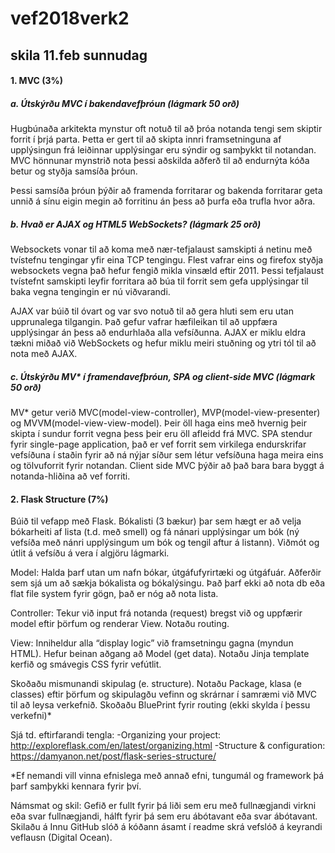 # vef2018verk2
## skila 11.feb sunnudag
#### 1. MVC (3%)

##### a. Útskýrðu MVC í bakendavefþróun (lágmark 50 orð)
Hugbúnaða arkitekta mynstur oft notuð til að þróa notanda tengi sem skiptir forrit í þrjá parta. Þetta er gert til að skipta innri framsetninguna af upplýsingun frá leiðinnar upplýsingar eru sýndir og samþykkt til notandan.
MVC hönnunar mynstrið nota þessi aðskilda aðferð til að endurnýta kóða betur og styðja samsíða þróun.

Þessi samsíða þróun þýðir að framenda forritarar og bakenda forritarar geta unnið á sínu eigin megin að forritinu án þess að þurfa eða trufla hvor aðra.

##### b. Hvað er AJAX og HTML5 WebSockets? (lágmark 25 orð)
Websockets vonar til að koma með nær-tefjalaust samskipti á netinu með tvístefnu tengingar yfir eina TCP tengingu.
Flest vafrar eins og firefox styðja websockets vegna það hefur fengið mikla vinsæld eftir 2011.
Þessi tefjalaust tvístefnt samskipti leyfir forritara að búa til forrit sem gefa upplýsingar til baka vegna tengingin er nú viðvarandi.

AJAX var búið til óvart og var svo notuð til að gera hluti sem eru utan upprunalega tilgangin.
Það gefur vafrar hæfileikan til að uppfæra upplýsingar án þess að endurhlaða alla vefsíðunna.
AJAX er miklu eldra tækni miðað við WebSockets og hefur miklu meiri stuðning og ytri tól til að nota með AJAX. 

##### c. Útskýrðu MV* í framendavefþróun, SPA og client-side MVC (lágmark 50 orð)
MV* getur verið MVC(model-view-controller), MVP(model-view-presenter) og MVVM(model-view-view-model). Þeir öll haga eins með hvernig þeir skipta í sundur forrit vegna þess þeir eru öll afleidd frá MVC.
SPA stendur fyrir single-page application, það er vef forrit sem virkilega endurskrifar vefsíðuna í staðin fyrir að ná nýjar síður sem létur vefsíðuna haga meira eins og tölvuforrit fyrir notandan.
Client side MVC þýðir að það bara bara byggt á notanda-hliðina að vef forriti.

#### 2. Flask Structure (7%)

Búið til vefapp með Flask.
Bókalisti (3 bækur) þar sem hægt er að velja bókarheiti af lista (t.d. með smell) og fá
nánari upplýsingar um bók (ný vefsíða með nánri upplýsingum um bók og tengil aftur á
listann). Viðmót og útlit á vefsíðu á vera í algjöru lágmarki.


Model: Halda þarf utan um nafn bókar, útgáfufyrirtæki og útgáfuár. Aðferðir sem sjá
um að sækja bókalista og bókalýsingu. Það þarf ekki að nota db eða flat file
system fyrir gögn, það er nóg að nota lista.


Controller: Tekur við input frá notanda (request) bregst við og uppfærir model eftir
þörfum og renderar View. Notaðu routing.


View: Inniheldur alla “display logic” við framsetningu gagna (myndun HTML). Hefur
beinan aðgang að Model (get data). Notaðu Jinja template kerfið og
smávegis CSS fyrir vefútlit.


Skoðaðu mismunandi skipulag (e. structure). Notaðu Package, klasa (e classes) eftir þörfum
og skipulagðu vefinn og skrárnar í samræmi við MVC til að leysa verkefnið. Skoðaðu
BluePrint fyrir routing (ekki skylda í þessu verkefni)*








Sjá td. eftirfarandi tengla:
 -Organizing your project: http://exploreflask.com/en/latest/organizing.html
 -Structure & configuration: https://damyanon.net/post/flask-series-structure/
 
 
*Ef nemandi vill vinna efnislega með annað efni, tungumál og framework þá þarf samþykki
kennara fyrir því.


Námsmat og skil:
Gefið er fullt fyrir þá liði sem eru með fullnægjandi virkni eða svar fullnægjandi, hálft fyrir
þá sem eru ábótavant eða svar ábótavant. Skilaðu á Innu GitHub slóð á kóðann ásamt í
readme skrá vefslóð á keyrandi veflausn (Digital Ocean).
